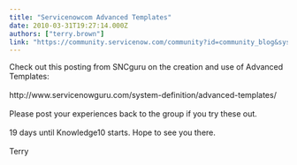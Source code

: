 ```yaml
---
title: "Servicenowcom Advanced Templates"
date: 2010-03-31T19:27:14.000Z
authors: ["terry.brown"]
link: "https://community.servicenow.com/community?id=community_blog&sys_id=68dd26e9dbd0dbc01dcaf3231f9619cf"
---
```

<p>Check out this posting from SNCguru on the creation and use of Advanced Templates:<br /><br />http://www.servicenowguru.com/system-definition/advanced-templates/<br /><br />Please post your experiences back to the group if you try these out.<br /><br />19 days until Knowledge10 starts. Hope to see you there.<br /><br />Terry</p>
